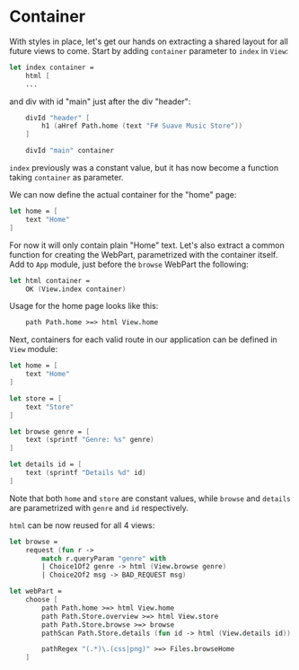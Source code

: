# Container

With styles in place, let's get our hands on extracting a shared layout for all future views to come.
Start by adding `container` parameter to `index` in `View`:

```fsharp
let index container = 
    html [
    ...
```

and div with id "main" just after the div "header":

```fsharp
    divId "header" [
        h1 (aHref Path.home (text "F# Suave Music Store"))
    ]

    divId "main" container
```

`index` previously was a constant value, but it has now become a function taking `container` as parameter.

We can now define the actual container for the "home" page:

```fsharp
let home = [
    text "Home"
]
```

For now it will only contain plain "Home" text.
Let's also extract a common function for creating the WebPart, parametrized with the container itself.
Add to `App` module, just before the `browse` WebPart the following:

```fsharp
let html container =
    OK (View.index container)
```

Usage for the home page looks like this:

```fsharp
    path Path.home >=> html View.home
```

Next, containers for each valid route in our application can be defined in `View` module:

```fsharp
let home = [
    text "Home"
]

let store = [
    text "Store"
]

let browse genre = [
    text (sprintf "Genre: %s" genre)
]

let details id = [
    text (sprintf "Details %d" id)
]
```

Note that both `home` and `store` are constant values, while `browse` and `details` are parametrized with `genre` and `id` respectively.

`html` can be now reused for all 4 views:

```fsharp
let browse =
    request (fun r ->
        match r.queryParam "genre" with
        | Choice1Of2 genre -> html (View.browse genre)
        | Choice2Of2 msg -> BAD_REQUEST msg)

let webPart = 
    choose [
        path Path.home >=> html View.home
        path Path.Store.overview >=> html View.store
        path Path.Store.browse >=> browse
        pathScan Path.Store.details (fun id -> html (View.details id))

        pathRegex "(.*)\.(css|png)" >=> Files.browseHome
    ]
```
